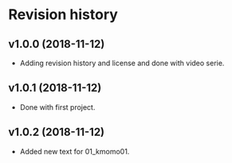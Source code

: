 Revision history
==================


v1.0.0 (2018-11-12)
-----------------------

* Adding revision history and license and done with video serie.


v1.0.1 (2018-11-12)
-----------------------

* Done with first project.



v1.0.2 (2018-11-12)
-----------------------

* Added new text for 01_kmomo01.
